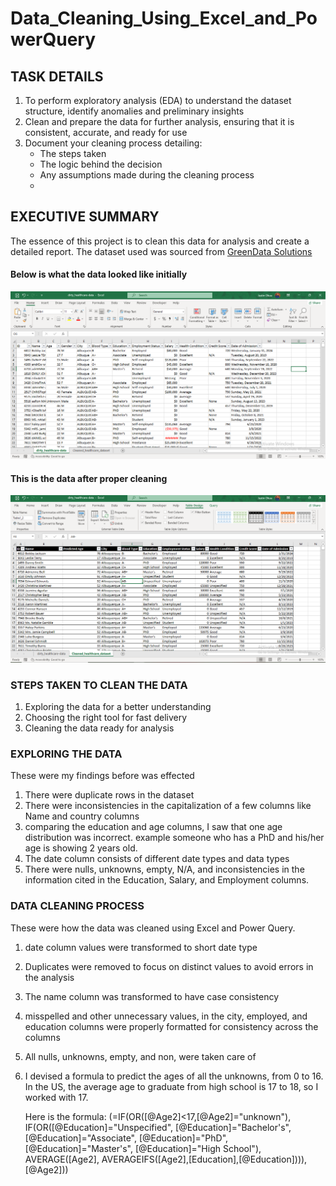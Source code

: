 # Data_Cleaning_Using_Excel_and_PowerQuery

## TASK DETAILS
1. To perform exploratory analysis (EDA) to understand the dataset structure, identify anomalies and preliminary insights
2. Clean and prepare the data for further analysis, ensuring that it is consistent, accurate, and ready for use
3. Document your cleaning process detailing:
   - The steps taken
   - The logic behind the decision
   - Any assumptions made during the cleaning process
   - 
## EXECUTIVE SUMMARY
The essence of this project is to clean this data for analysis and create a detailed report. The dataset used was sourced from [GreenData Solutions](health_care_dirty_data)



#### Below is what the  data looked like initially

![image](Dirty_data.PNG)

#### This is the data after proper cleaning

![image](Cleaning_data.PNG)

### STEPS TAKEN TO CLEAN THE DATA
1. Exploring the data for a better understanding
2. Choosing the right tool for fast delivery
3. Cleaning the data ready for analysis


### EXPLORING THE DATA
These were my findings before was effected
1. There were duplicate rows in the dataset
2. There were inconsistencies in the capitalization of a few columns like Name and country columns
3. comparing the education and age columns, I saw that one age distribution was incorrect. example someone who has a PhD and his/her age is showing 2 years old.
4. The date column consists of different date types and data types
5. There were nulls, unknowns, empty, N/A, and inconsistencies in the information cited in the Education, Salary, and Employment columns.


### DATA CLEANING PROCESS
These were how the data was cleaned using Excel and Power Query.
1. date column values were transformed to short date type
2. Duplicates were removed to focus on distinct values to avoid errors in the analysis
3. The name column was transformed to have case consistency
4. misspelled and other unnecessary values, in the city, employed, and education columns were properly formatted for consistency across the columns
5. All nulls, unknowns, empty, and non, were taken care of
6. I devised a formula to predict the ages of all the unknowns, from 0 to 16. In the US, the average age to graduate from high school is 17 to 18, so I worked with 17.

   Here is the formula: (=IF(OR([@Age2]<17,[@Age2]="unknown"), IF(OR([@Education]="Unspecified", [@Education]="Bachelor's", [@Education]="Associate", [@Education]="PhD", [@Education]="Master's", [@Education]="High School"), AVERAGE([Age2], AVERAGEIFS([Age2],[Education],[@Education]))), [@Age2]))

